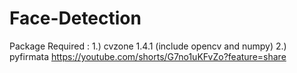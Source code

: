 # Face-Detection

Package Required :
1.) cvzone 1.4.1 (include opencv and numpy)
2.) pyfirmata
https://youtube.com/shorts/G7no1uKFvZo?feature=share
